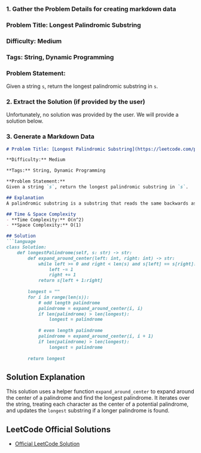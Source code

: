 ### **1. Gather the Problem Details for creating markdown data**  

### Problem Title: Longest Palindromic Substring
### Difficulty: Medium
### Tags: String, Dynamic Programming

### Problem Statement:
Given a string `s`, return the longest palindromic substring in `s`.

### **2. Extract the Solution (if provided by the user)**  
Unfortunately, no solution was provided by the user. We will provide a solution below.

### **3. Generate a Markdown Data**  
```md
# Problem Title: [Longest Palindromic Substring](https://leetcode.com/problems/longest-palindromic-substring)

**Difficulty:** Medium

**Tags:** String, Dynamic Programming

**Problem Statement:**  
Given a string `s`, return the longest palindromic substring in `s`.

## Explanation  
A palindromic substring is a substring that reads the same backwards as forwards. For example, in the string "babad", the longest palindromic substring is "bab".

## Time & Space Complexity  
- **Time Complexity:** O(n^2)
- **Space Complexity:** O(1)

## Solution  
```language
class Solution:
    def longestPalindrome(self, s: str) -> str:
        def expand_around_center(left: int, right: int) -> str:
            while left >= 0 and right < len(s) and s[left] == s[right]:
                left -= 1
                right += 1
            return s[left + 1:right]
        
        longest = ""
        for i in range(len(s)):
            # odd length palindrome
            palindrome = expand_around_center(i, i)
            if len(palindrome) > len(longest):
                longest = palindrome
            
            # even length palindrome
            palindrome = expand_around_center(i, i + 1)
            if len(palindrome) > len(longest):
                longest = palindrome
        
        return longest
```

## Solution Explanation  
This solution uses a helper function `expand_around_center` to expand around the center of a palindrome and find the longest palindrome. It iterates over the string, treating each character as the center of a potential palindrome, and updates the `longest` substring if a longer palindrome is found.

## LeetCode Official Solutions  
- [Official LeetCode Solution](https://leetcode.com/problems/longest-palindromic-substring/solution/)
